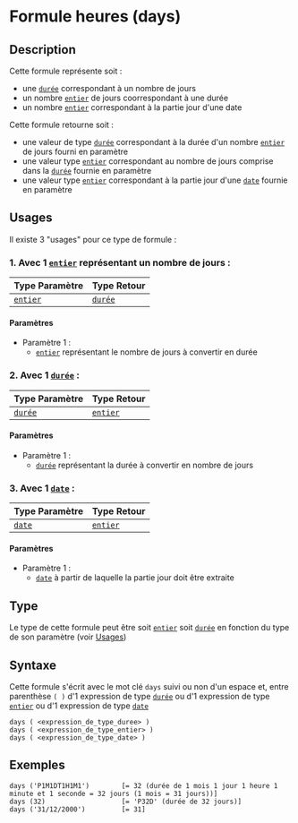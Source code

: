# Formule heures (days)
## Description
Cette formule représente soit :
- une [`durée`][valeur-de-retour] correspondant à un nombre de jours
- un nombre [`entier`][valeur-de-retour] de jours coorrespondant à une durée
- un nombre [`entier`][valeur-de-retour] correspondant à la partie jour d'une date

Cette formule retourne soit :
- une valeur de type [`durée`][valeur-de-retour] correspondant à la durée d'un nombre [`entier`][valeur-de-retour] de jours fourni en paramètre
- une valeur type [`entier`][valeur-de-retour] correspondant au nombre de jours comprise dans la [`durée`][valeur-de-retour] fournie en paramètre
- une valeur type [`entier`][valeur-de-retour] correspondant à la partie jour d'une [`date`][valeur-de-retour] fournie en paramètre

## Usages
Il existe 3 "usages" pour ce type de formule :

### 1. Avec 1 [`entier`][valeur-de-retour] représentant un nombre de jours :

|Type Paramètre|Type Retour|
|--------------|-----------|
|[`entier`][valeur-de-retour]|[`durée`][valeur-de-retour]|

#### Paramètres
- Paramètre 1 :
    - [`entier`][valeur-de-retour] représentant le nombre de jours à convertir en durée

### 2. Avec 1 [`durée`][valeur-de-retour] :

|Type Paramètre|Type Retour|
|--------------|-----------|
|[`durée`][valeur-de-retour]|[`entier`][valeur-de-retour]|

#### Paramètres
- Paramètre 1 :
    - [`durée`][valeur-de-retour] représentant la durée à convertir en nombre de jours

### 3. Avec 1 [`date`][valeur-de-retour] :

|Type Paramètre|Type Retour|
|--------------|-----------|
|[`date`][valeur-de-retour]|[`entier`][valeur-de-retour]|

#### Paramètres
- Paramètre 1 :
    - [`date`][valeur-de-retour] à partir de laquelle la partie jour doit être extraite

## Type
Le type de cette formule peut être soit [`entier`][valeur-de-retour] soit [`durée`][valeur-de-retour] en fonction du type de son paramètre (voir [Usages](#usages))

## Syntaxe
Cette formule s'écrit avec le mot clé `days` suivi ou non d'un espace et, entre parenthèse `( )` d'1 expression de type [`durée`][valeur-de-retour] ou d'1 expression de type [`entier`][valeur-de-retour] ou d'1 expression de type [`date`][valeur-de-retour]

    days ( <expression_de_type_duree> )
    days ( <expression_de_type_entier> )
    days ( <expression_de_type_date> )
    
## Exemples
    days ('P1M1DT1H1M1')        [= 32 (durée de 1 mois 1 jour 1 heure 1 minute et 1 seconde = 32 jours (1 mois = 31 jours))]
    days (32)                   [= 'P32D' (durée de 32 jours)]
    days ('31/12/2000')         [= 31]
    

[valeur-de-retour]: ../../lexique.md#valeur-de-retour

